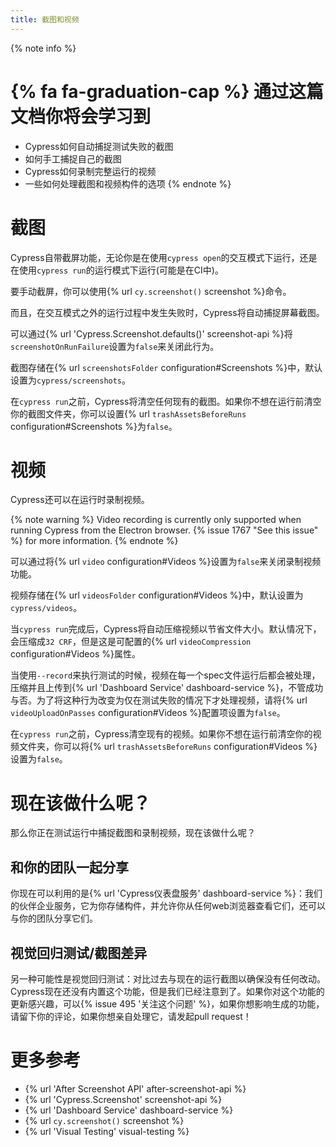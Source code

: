 ```yaml
---
title: 截图和视频
---
```


{% note info %}
# {% fa fa-graduation-cap %} 通过这篇文档你将会学习到

- Cypress如何自动捕捉测试失败的截图
- 如何手工捕捉自己的截图
- Cypress如何录制完整运行的视频
- 一些如何处理截图和视频构件的选项
{% endnote %}

# 截图

Cypress自带截屏功能，无论你是在使用`cypress open`的交互模式下运行，还是在使用`cypress run`的运行模式下运行(可能是在CI中)。

要手动截屏，你可以使用{% url `cy.screenshot()` screenshot %}命令。

而且，在交互模式之外的运行过程中发生失败时，Cypress将自动捕捉屏幕截图。

可以通过{% url 'Cypress.Screenshot.defaults()' screenshot-api %}将`screenshotOnRunFailure`设置为`false`来关闭此行为。

截图存储在{% url `screenshotsFolder` configuration#Screenshots %}中，默认设置为`cypress/screenshots`。

在`cypress run`之前，Cypress将清空任何现有的截图。如果你不想在运行前清空你的截图文件夹，你可以设置{% url `trashAssetsBeforeRuns` configuration#Screenshots %}为`false`。

# 视频

Cypress还可以在运行时录制视频。

{% note warning %}
Video recording is currently only supported when running Cypress from the Electron browser. {% issue 1767 "See this issue" %} for more information.
{% endnote %}

可以通过将{% url `video` configuration#Videos %}设置为`false`来关闭录制视频功能。

视频存储在{% url `videosFolder` configuration#Videos %}中，默认设置为`cypress/videos`。

当`cypress run`完成后，Cypress将自动压缩视频以节省文件大小。默认情况下，会压缩成`32 CRF`，但是这是可配置的{% url `videoCompression` configuration#Videos %}属性。

当使用`--record`来执行测试的时候，视频在每一个spec文件运行后都会被处理，压缩并且上传到{% url 'Dashboard Service' dashboard-service %}，不管成功与否。为了将这种行为改变为仅在测试失败的情况下才处理视频，请将{% url `videoUploadOnPasses` configuration#Videos %}配置项设置为`false`。

在`cypress run`之前，Cypress清空现有的视频。如果你不想在运行前清空你的视频文件夹，你可以将{% url `trashAssetsBeforeRuns` configuration#Videos %}设置为`false`。

# 现在该做什么呢？

那么你正在测试运行中捕捉截图和录制视频，现在该做什么呢？

## 和你的团队一起分享

你现在可以利用的是{% url 'Cypress仪表盘服务' dashboard-service %}：我们的伙伴企业服务，它为你存储构件，并允许你从任何web浏览器查看它们，还可以与你的团队分享它们。


## 视觉回归测试/截图差异

另一种可能性是视觉回归测试：对比过去与现在的运行截图以确保没有任何改动。Cypress现在还没有内置这个功能，但是我们已经注意到了。如果你对这个功能的更新感兴趣，可以{% issue 495 '关注这个问题' %}，如果你想影响生成的功能，请留下你的评论，如果你想亲自处理它，请发起pull request！

# 更多参考

- {% url 'After Screenshot API' after-screenshot-api %}
- {% url 'Cypress.Screenshot' screenshot-api %}
- {% url 'Dashboard Service' dashboard-service %}
- {% url `cy.screenshot()` screenshot %}
- {% url 'Visual Testing' visual-testing %}
